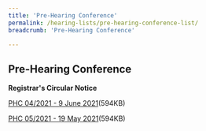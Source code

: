 ```yaml
---
title: 'Pre-Hearing Conference'
permalink: /hearing-lists/pre-hearing-conference-list/
breadcrumb: 'Pre-Hearing Conference'

---
```



Pre-Hearing Conference
---

**Registrar's Circular Notice**

[PHC 04/2021 - 9 June 2021](/files/Phc042021-9Jun2021.pdf)(594KB)

[PHC 05/2021 - 19 May 2021](/files/Phc052021-19May2021.pdf)(594KB)
